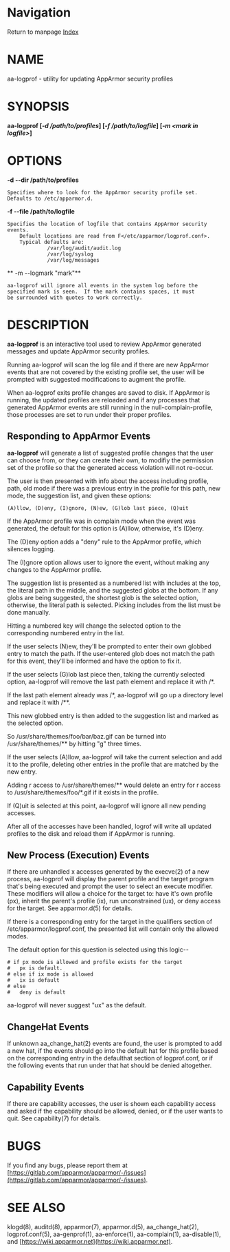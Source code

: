 # Navigation
Return to manpage [Index](ManPages)


# NAME

aa-logprof - utility for updating AppArmor security profiles

# SYNOPSIS

**aa-logprof \[_-d  /path/to/profiles_\] \[_-f /path/to/logfile_\] \[_-m &lt;mark in logfile>_\]**

# OPTIONS

**-d --dir   /path/to/profiles**

    Specifies where to look for the AppArmor security profile set.
    Defaults to /etc/apparmor.d.

**-f --file   /path/to/logfile**

    Specifies the location of logfile that contains AppArmor security events.
        Default locations are read from F</etc/apparmor/logprof.conf>.
        Typical defaults are:
                 /var/log/audit/audit.log
                 /var/log/syslog
                 /var/log/messages

** -m --logmark    "mark"**

    aa-logprof will ignore all events in the system log before the
    specified mark is seen.  If the mark contains spaces, it must 
    be surrounded with quotes to work correctly.

# DESCRIPTION

**aa-logprof** is an interactive tool used to review AppArmor generated
messages and update AppArmor security profiles.

Running aa-logprof will scan the log file and if there are new AppArmor
events that are not covered by the existing profile set, the user will
be prompted with suggested modifications to augment the profile.

When aa-logprof exits profile changes are saved to disk.  If AppArmor is
running, the updated profiles are reloaded and if any processes that
generated AppArmor events are still running in the null-complain-profile,
those processes are set to run under their proper profiles.

## Responding to AppArmor Events

**aa-logprof** will generate a list of suggested profile changes that
the user can choose from, or they can create their own, to modifiy the
permission set of the profile so that the generated access violation
will not re-occur.

The user is then presented with info about the access including profile,
path, old mode if there was a previous entry in the profile for this path,
new mode, the suggestion list, and given these options:

    (A)llow, (D)eny, (I)gnore, (N)ew, (G)lob last piece, (Q)uit

If the AppArmor profile was in complain mode when the event was generated,
the default for this option is (A)llow, otherwise, it's (D)eny.

The (D)eny option adds a "deny" rule to the AppArmor profile, which
silences logging.

The (I)gnore option allows user to ignore the event, without making any 
changes to the AppArmor profile.

The suggestion list is presented as a numbered list with includes
at the top, the literal path in the middle, and the suggested globs
at the bottom.  If any globs are being suggested, the shortest glob
is the selected option, otherwise, the literal path is selected.
Picking includes from the list must be done manually.

Hitting a numbered key will change the selected option to the
corresponding numbered entry in the list.

If the user selects (N)ew, they'll be prompted to enter their own globbed
entry to match the path.  If the user-entered glob does not match the
path for this event, they'll be informed and have the option to fix it.

If the user selects (G)lob last piece then, taking the currently selected
option, aa-logprof will remove the last path element and replace it with /\*.

If the last path element already was /\*, aa-logprof will go up a directory
level and replace it with /\*\*.

This new globbed entry is then added to the suggestion list and marked
as the selected option.

So /usr/share/themes/foo/bar/baz.gif can be turned into
/usr/share/themes/\*\* by hitting "g" three times.

If the user selects (A)llow, aa-logprof will take the current selection
and add it to the profile, deleting other entries in the profile that
are matched by the new entry.

Adding r access to /usr/share/themes/\*\* would delete an entry for r
access to /usr/share/themes/foo/\*.gif if it exists in the profile.

If (Q)uit is selected at this point, aa-logprof will ignore all new pending
accesses.

After all of the accesses have been handled, logrof will write all
updated profiles to the disk and reload them if AppArmor is running.

## New Process (Execution) Events

If there are unhandled x accesses generated by the execve(2) of a
new process, aa-logprof will display the parent profile and the target
program that's being executed and prompt the user to select an execute
modifier. These modifiers will allow a choice for the target to: have it's
own profile (px), inherit the parent's profile (ix), run unconstrained
(ux), or deny access for the target. See apparmor.d(5) for details.

If there is a corresponding entry for the target in the qualifiers
section of /etc/apparmor/logprof.conf, the presented list will contain only the
allowed modes.

The default option for this question is selected using this logic--

    # if px mode is allowed and profile exists for the target
    #   px is default.
    # else if ix mode is allowed
    #   ix is default
    # else
    #   deny is default

aa-logprof will never suggest "ux" as the default.

## ChangeHat Events

If unknown aa\_change\_hat(2) events are found, the user is prompted to add a new
hat, if the events should go into the default hat for this profile based
on the corresponding entry in the defaulthat section of logprof.conf,
or if the following events that run under that hat should be denied
altogether.

## Capability Events

If there are capability accesses, the user is shown each capability
access and asked if the capability should be allowed, denied, or if the
user wants to quit. See capability(7) for details.

# BUGS

If you find any bugs, please report them at
[https://gitlab.com/apparmor/apparmor/-/issues](https://gitlab.com/apparmor/apparmor/-/issues).

# SEE ALSO

klogd(8), auditd(8), apparmor(7), apparmor.d(5), aa\_change\_hat(2),
logprof.conf(5), aa-genprof(1), aa-enforce(1), aa-complain(1),
aa-disable(1), and [https://wiki.apparmor.net](https://wiki.apparmor.net).
